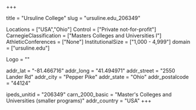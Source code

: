 
+++

title = "Ursuline College"
slug = "ursuline.edu_206349"

Locations = ["USA","Ohio"]
Control = ["Private not-for-profit"]
CarnegieClassification = ["Masters Colleges and Universities I"]
AthleticConferences = ["None"]
InstitutionalSize = ["1,000 - 4,999"]
domain = ["ursuline.edu"]

Logo = ""

addr_lat = "-81.466716"
addr_long = "41.494971"
addr_street = "2550 Lander Rd"
addr_city = "Pepper Pike"
addr_state = "Ohio"
addr_postalcode = "44124"

ipeds_unitid = "206349"
carn_2000_basic = "Master's Colleges and Universities (smaller programs)"
addr_country = "USA"
+++
    
